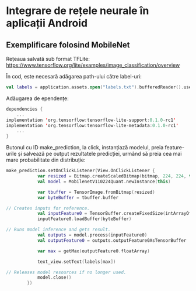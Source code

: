 # Integrare de rețele neurale în aplicații Android
## Exemplificare folosind MobileNet

Rețeaua salvată sub format TFLite:
https://www.tensorflow.org/lite/examples/image_classification/overview

În cod, este necesară adăgarea path-ului către label-uri:

```kotlin
val labels = application.assets.open("labels.txt").bufferedReader().use { it.readText() }.split("\n")
```

Adăugarea de ependențe:

```kotlin
dependencies {
    ...
implementation 'org.tensorflow:tensorflow-lite-support:0.1.0-rc1'
implementation 'org.tensorflow:tensorflow-lite-metadata:0.1.0-rc1'
    ...
}
```

Butonul cu ID make_prediction, la click, instanțiază modelul, preia feature-urile și salvează pe output rezultatele predicției, urmând să preia cea mai mare probabilitate din distribuție:

```kotlin
make_prediction.setOnClickListener(View.OnClickListener {
            var resized = Bitmap.createScaledBitmap(bitmap, 224, 224, true)
            val model = MobilenetV110224Quant.newInstance(this)

            var tbuffer = TensorImage.fromBitmap(resized)
            var byteBuffer = tbuffer.buffer

// Creates inputs for reference.
            val inputFeature0 = TensorBuffer.createFixedSize(intArrayOf(1, 224, 224, 3), DataType.UINT8)
            inputFeature0.loadBuffer(byteBuffer)

// Runs model inference and gets result.
            val outputs = model.process(inputFeature0)
            val outputFeature0 = outputs.outputFeature0AsTensorBuffer

            var max = getMax(outputFeature0.floatArray)

            text_view.setText(labels[max])

// Releases model resources if no longer used.
            model.close()
        })
```